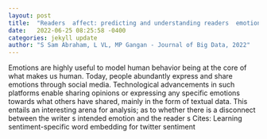 ```yaml
---
layout: post
title:  "Readers  affect: predicting and understanding readers  emotions with deep learning"
date:   2022-06-25 08:25:58 -0400
categories: jekyll update
author: "S Sam Abraham, L VL, MP Gangan - Journal of Big Data, 2022"
---
```

Emotions are highly useful to model human behavior being at the core of what makes us human. Today, people abundantly express and share emotions through social media. Technological advancements in such platforms enable sharing opinions or expressing any specific emotions towards what others have shared, mainly in the form of textual data. This entails an interesting arena for analysis; as to whether there is a disconnect between the writer s intended emotion and the reader s  Cites: Learning sentiment-specific word embedding for twitter sentiment
